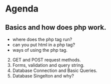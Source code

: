 # Agenda
 ## Basics and how does php work.
  - where does the php tag run?
  - can you put html in a php tag?
  - ways of using the php tag.

2. GET and POST request methods.
3. Forms, validation and query string.
4. Database Connection and Basic Queries.
5. Database Singelton and why?
